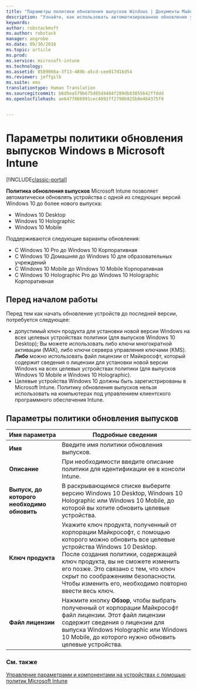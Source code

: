 ```yaml
---
title: "Параметры политики обновления выпусков Windows | Документы Майкрософт"
description: "Узнайте, как использовать автоматизированное обновление устройств с Windows 10 до последней версии с помощью Intune."
keywords: 
author: robstackmsft
ms.author: robstack
manager: angrobe
ms.date: 09/30/2016
ms.topic: article
ms.prod: 
ms.service: microsoft-intune
ms.technology: 
ms.assetid: 8589866a-3f13-489b-a5cd-cee017d16d54
ms.reviewer: jeffgilb
ms.suite: ems
translationtype: Human Translation
ms.sourcegitcommit: b6d5ea579b675d85d4404f289db83055642ffddd
ms.openlocfilehash: ae6477866991cec4091ff2790b925b0e464375f9


---
```


# <a name="windows-edition-upgrade-policy-settings-in-microsoft-intune"></a>Параметры политики обновления выпусков Windows в Microsoft Intune

[!INCLUDE[classic-portal](../includes/classic-portal.md)]

**Политика обновления выпусков** Microsoft Intune позволяет автоматически обновлять устройства с одной из следующих версий Windows 10 до более нового выпуска:
* Windows 10 Desktop
* Windows 10 Holographic
* Windows 10 Mobile

Поддерживаются следующие варианты обновления:
- С Windows 10 Pro до Windows 10 Корпоративная
- С Windows 10 Домашняя до Windows 10 для образовательных учреждений
- С Windows 10 Mobile до Windows 10 Mobile Корпоративная
- С Windows 10 Holographic Pro до Windows 10 Holographic Корпоративная

## <a name="before-you-start"></a>Перед началом работы
Перед тем как начать обновление устройств до последней версии, потребуется следующее:
* допустимый ключ продукта для установки новой версии Windows на всех целевых устройствах политики (для выпусков Windows 10 Desktop); Вы можете использовать либо ключи многократной активации (MAK), либо ключи сервера управления ключами (KMS).
**Либо** можно использовать файл лицензии от Майкрософт, который содержит сведения о лицензии для установки новой версии Windows на всех целевых устройствах политики (для выпусков Windows 10 Mobile и Windows 10 Holographic).
* Целевые устройства Windows 10 должны быть зарегистрированы в Microsoft Intune. Политику обновления выпусков нельзя использовать на компьютерах под управлением клиентского программного обеспечения Intune.

## <a name="edition-upgrade-policy-settings"></a>Параметры политики обновления выпусков

|Имя параметра|Подробные сведения|
|-|-|
|**Имя**|Введите имя политики обновления выпусков.|
|**Описание**|При необходимости введите описание политики для идентификации ее в консоли Intune.
|**Выпуск, до которого необходимо обновить**|В раскрывающемся списке выберите версию Windows 10 Desktop, Windows 10 Holographic или Windows 10 Mobile, до которой вы хотите обновить целевые устройства.
|**Ключ продукта**|Укажите ключ продукта, полученный от корпорации Майкрософт, с помощью которого можно обновить все целевые устройства Windows 10 Desktop.<br>После создания политики, содержащей ключ продукта, вы не сможете изменить его позже. Это связано с тем, что ключ скрыт по соображениям безопасности. Чтобы изменить его, необходимо повторно ввести весь ключ.
|**Файл лицензии**|Нажмите кнопку **Обзор**, чтобы выбрать полученный от корпорации Майкрософт файл лицензии. Этот файл лицензии содержит сведения о лицензии для выпуска Windows Holographic или Windows 10 Mobile, до которого нужно обновить целевые устройства.

### <a name="see-also"></a>См. также
[Управление параметрами и компонентами на устройствах с помощью политик Microsoft Intune](manage-settings-and-features-on-your-devices-with-microsoft-intune-policies.md)



<!--HONumber=Dec16_HO2-->


